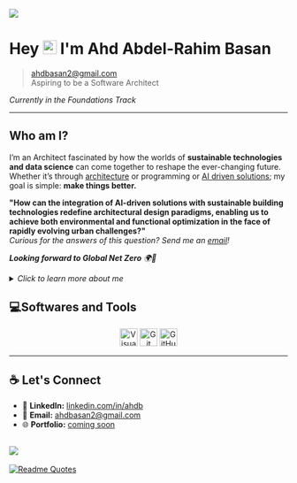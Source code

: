 ![](https://media4.giphy.com/media/v1.Y2lkPTc5MGI3NjExaHE0aWczcWYydnk4cmI4cDAzNmZjZjh6eGRmNm9xdmQ2djE4NDJ6dyZlcD12MV9pbnRlcm5hbF9naWZfYnlfaWQmY3Q9Zw/9B7XwCQZRQfQs/giphy.webp)

# Hey <img src="https://media.giphy.com/media/hvRJCLFzcasrR4ia7z/giphy.gif" width="25px"> I'm Ahd Abdel-Rahim Basan

> [ahdbasan2@gmail.com](mailto:ahdbasan2@gmail.com)  
> Aspiring to be a Software Architect  

 _Currently in the Foundations Track_

---

## Who am I?

I’m an Architect fascinated by how the worlds of **sustainable technologies and
 data science** can come together to reshape the ever-changing future.
 Whether it’s through [architecture](https://www.archdaily.com/948970/clayton-miller-on-data-science-in-architecture-academic-and-industry-are-just-starting) or programming or [AI driven solutions](https://www.smithgroup.com/perspectives/2024/beyond-imagery-the-application-of-ai-to-architectural-design);
  my goal is simple: **make things better.**

**"How can the integration of AI-driven solutions with sustainable building
technologies redefine architectural design paradigms, enabling us to achieve
both environmental and functional optimization in the face of rapidly evolving
urban challenges?"**  
_Curious for the answers of this question? Send me an [email](mailto:ahdbasan2@gmail.com)!_

_**Looking forward to Global Net Zero** 🌍🔋_

 <details>
<summary><em>Click to learn more about me</em></summary>

### 🎨 Building Narratives

For me, _creativity transcends mere sketches_—it’s about the narratives we craft.
 Whether I’m designing an arcade,conceptualizing a luxurious 5-star hotel, or
 addressing the digital divide, my philosophy remains consistent:  
 **People first. Process second. Pixels later.**
> We shape our buildings; thereafter, they shape us.  
> — Winston Churchill

---

### 🔍Design the Future  

Technology is reshaping everything—yes, even the blueprints!  
As we integrate AI, programming, and innovative tools into workflows, I believe:

- 📚 Learning must be **accessible, interactive, and comprehension-first**
  especially in the _underserved communities._
- 🛠️ Programming education should focus on **understanding and problem-solving**,
- not just writing code.  

---

</details>

## 💻Softwares and Tools

<p align="center"> <img src="https://upload.wikimedia.org/wikipedia/commons/9/9a/Visual_Studio_Code_1.35_icon.svg" alt="Visual Studio Code" width="32" height="32"/> <img src="https://upload.wikimedia.org/wikipedia/commons/3/3f/Git_icon.svg" alt="Git" width="32" height="32"/> <img src="https://upload.wikimedia.org/wikipedia/commons/9/91/Octicons-mark-github.svg" alt="GitHub" width="32" height="32"/> </p>

----

## ☕ Let's Connect  

- 💼 **LinkedIn:** [linkedin.com/in/ahdb](https://www.linkedin.com/in/ahdb?lipi=urn%3Ali%3Apage%3Ad_flagship3_profile_view_base_contact_details%3BXpUJrAfPSTiVOafJSSR%2F2w%3D%3D)  
- 📧 **Email:** [ahdbasan2@gmail.com](mailto:ahdbasan2@gmail.com.com)  
- 🌐 **Portfolio:** [coming soon](#)

![](https://media1.giphy.com/media/v1.Y2lkPTc5MGI3NjExaXlhbnB4enl6bnhqcmM1YTEwbnViNTBrZ3NqOGgzeXphdmkwc2M1YiZlcD12MV9pbnRlcm5hbF9naWZfYnlfaWQmY3Q9Zw/HscDLzkO8EOTmgkhQP/giphy.webp)
---

[![Readme Quotes](https://quotes-github-readme.vercel.app/api?type=horizontal&theme=monokai)](https://github.com/piyushsuthar/github-readme-quotes)
